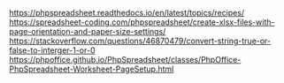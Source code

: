 https://phpspreadsheet.readthedocs.io/en/latest/topics/recipes/
https://spreadsheet-coding.com/phpspreadsheet/create-xlsx-files-with-page-orientation-and-paper-size-settings/
https://stackoverflow.com/questions/46870479/convert-string-true-or-false-to-interger-1-or-0
https://phpoffice.github.io/PhpSpreadsheet/classes/PhpOffice-PhpSpreadsheet-Worksheet-PageSetup.html